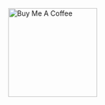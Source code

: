 <a href="https://buymeacoffee.com/dimithedragon" target="_blank">
  <img src="https://cdn.buymeacoffee.com/buttons/v2/default-yellow.png" alt="Buy Me A Coffee" width="180"/>
</a>

